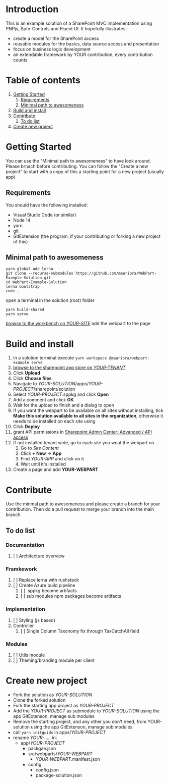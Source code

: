 # Introduction 
This is an example solution of a SharePoint MVC implementation using PNPjs, Spfx-Controls and Fluent UI.
It hopefully illustrates:
- create a model for the SharePoint access
- reusable modules for the basics, data source access and presentation
- focus on business logic development
- an extendable framework by YOUR contribution, every contribution counts

# Table of contents
1. [Getting Started](#getting-started)
    1. [Requirements](#requirements)
    2. [Minimal path to awesomeness](#minimal-path-to-awesomeness)
3. [Build and install](#build-and-install)
4. [Contribute](#contribute)
    1. [To do list](#to-do-list)
5. [Create new project](#create-new-project)

# Getting Started
You can use the "Minimal path to awesomeness" to have look around. Please brnach before contributing.
You can follow the "Create a new project" to start with a copy of this a starting point for a new project (usually app)

## Requirements
You should have the following installed:
- Visual Studio Code (or similar)
- Node 14
- yarn
- git
- GitExtension (the program, if your contributing or forking a new project of this)

## Minimal path to awesomeness
```
yarn global add lerna
git clone --recurse-submodules https://github.com/mauriora/WebPart-Example-Solution.git
cd WebPart-Example-Solution
lerna bootstrap
code .
```
open a terminal in the solution (root) folder
```
yarn build-shared
yarn serve
```
[browse to the workbench on *YOUR-SITE*](https://YOUR-DOMAIN.sharepoint.com/sites/YOUR-SITE/_layouts/15/workbench.aspx)
add the webpart to the page

# Build and install
1. In a solution terminal execute `yarn workspace @mauriora/webpart-example serve`
2. [browse to the sharepoint app store on *YOUR-TENANT*](https://YOUR-TENANT.sharepoint.com/sites/apps/AppCatalog/Forms/AllItems.aspx)
3. Click **Upload**
4. Click **Choose files**
5. Navigate to *YOUR-SOLUTION*/apps/*YOUR-PROJECT*/sharepoint/solution
6. Select *YOUR-PROJECT*.sppkg and click **Open**
7. Add a comment and click **OK**
8. Wait for the upload to finish and a dialog to open
9. If you want the webpart to be available on all sites without installing, tick **Make this solution available to all sites in the organization**, otherwise it needs to be installed on each site using
10. Click **Deploy**
11. grant API permissions in [Sharepoint Admin Center: Advanced / API access](https://YOUR-DOMAIN-admin.sharepoint.com/_layouts/15/online/AdminHome.aspx#/webApiPermissionManagement)
12. If not installed tenant wide, go to each site you wnat the webpart on
    1. Go to *Site Content*
    2. Click **+ New** -> **App**
    3. Find *YOUR-APP* and click on it
    4. Wait until it's installed
13. Create a page and add **YOUR-WEBPART**

# Contribute
Use the minmal path to awesomeness and please create a branch for your contribution.
Then do a pull request to merge your branch into the main branch.

## To do list

### Documentation
1. [ ] Architecture overview


### Framkework
1. [ ] Replace lerna with rushstack
2. [ ] Create Azure build pipeline
    1. [ ] .sppkg become artifacts
    2. [ ] sub modules npm packages become artifacts

### Implementation
1. [ ] Styling (js based)
2. Controller
    1. [ ] Single Column Taxonomy fix through TaxCatchAll field

### Modules
1. [ ] Utils module
1. [ ] Theming/branding module per client


# Create new project
- Fork the solution as *YOUR-SOLUTION*
- Clone the forked solution
- Fork the starting app project as *YOUR-PROJECT*
- Add the *YOUR-PROJECT* as submodule to *YOUR-SOLUTION* using the app GitExtenson, manage sub modules
- Remove the starting project, and any other you don't need, from YOUR-solution using the app GitExtenson, manage sub modules
- call `yarn initguids` in apps/*YOUR-PROJECT*
- rename *YOUR-.....* in:
    - app/*YOUR-PROJECT*
        - packgae.json
        - src/webparts/*YOUR-WEBPART*
            - *YOUR-WEBPART*.manifest.json
        - config
            - config.json
            - package-solution.json
